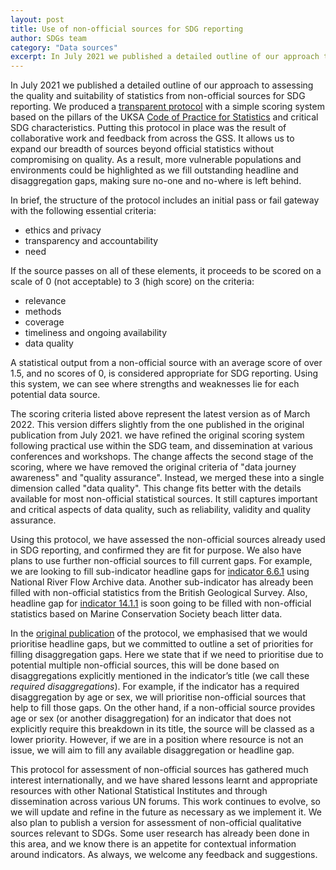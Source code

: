 ```yaml
---
layout: post
title: Use of non-official sources for SDG reporting
author: SDGs team
category: "Data sources"
excerpt: In July 2021 we published a detailed outline of our approach to assessing the quality and suitability of statistics from non-official sources for SDG reporting. We produced a [transparent protocol](https://www.ons.gov.uk/economy/environmentalaccounts/methodologies/uksustainabledevelopmentgoalsuseofnonofficialsources) with a simple scoring system based on the pillars of the UKSA [Code of Practice for Statistics](https://code.statisticsauthority.gov.uk/the-code/) and critical SDG characteristics. We have since updated some of the criteria used in this protocol.
---
```


In July 2021 we published a detailed outline of our approach to assessing the quality and suitability of statistics from non-official sources for SDG reporting. We produced a [transparent protocol](https://www.ons.gov.uk/economy/environmentalaccounts/methodologies/uksustainabledevelopmentgoalsuseofnonofficialsources) with a simple scoring system based on the pillars of the UKSA [Code of Practice for Statistics](https://code.statisticsauthority.gov.uk/the-code/) and critical SDG characteristics. Putting this protocol in place was the result of collaborative work and feedback from across the GSS. It allows us to expand our breadth of sources beyond official statistics without compromising on quality. As a result, more vulnerable populations and environments could be highlighted as we fill outstanding headline and disaggregation gaps, making sure no-one and no-where is left behind. 

In brief, the structure of the protocol includes an initial pass or fail gateway with the following essential criteria: 

- ethics and privacy 
- transparency and accountability
- need 

If the source passes on all of these elements, it proceeds to be scored on a scale of 0 (not acceptable) to 3 (high score) on the criteria: 

- relevance 
- methods 
- coverage 
- timeliness and ongoing availability
- data quality

A statistical output from a non-official source with an average score of over 1.5, and no scores of 0, is considered appropriate for SDG reporting. Using this system, we can see where strengths and weaknesses lie for each potential data source.

The scoring criteria listed above represent the latest version as of March 2022. This version differs slightly from the one published in the original publication from July 2021. we have refined the original scoring system following practical use within the SDG team, and dissemination at various conferences and workshops. The change affects the second stage of the scoring, where we have removed the original criteria of "data journey awareness" and "quality assurance". Instead, we merged these into a single dimension called "data quality". This change fits better with the details available for most non-official statistical sources. It still captures important and critical aspects of data quality, such as reliability, validity and quality assurance.

Using this protocol, we have assessed the non-official sources already used in SDG reporting, and confirmed they are fit for purpose. We also have plans to use further non-official sources to fill current gaps. For example, we are looking to fill sub-indicator headline gaps for [indicator 6.6.1](https://sdgdata.gov.uk/6-6-1/) using National River Flow Archive data. Another sub-indicator has already been filled with non-official statistics from the British Geological Survey. Also, headline gap for [indicator 14.1.1](https://sdgdata.gov.uk/14-1-1/) is soon going to be filled with non-official statistics based on Marine Conservation Society beach litter data.

In the [original publication](https://www.ons.gov.uk/economy/environmentalaccounts/methodologies/uksustainabledevelopmentgoalsuseofnonofficialsources) of the protocol, we emphasised that we would prioritise headline gaps, but we committed to outline a set of priorities for filling disaggregation gaps. Here we state that if we need to prioritise due to potential multiple non-official sources, this will be done based on disaggregations explicitly mentioned in the indicator’s title (we call these <i>required disaggregations</i>). For example, if the indicator has a required disaggregation by age or sex, we will prioritise non-official sources that help to fill those gaps. On the other hand, if a non-official source provides age or sex (or another disaggregation) for an indicator that does not explicitly require this breakdown in its title, the source will be classed as a lower priority. However, if we are in a position where resource is not an issue, we will aim to fill any available disaggregation or headline gap.

This protocol for assessment of non-official sources has gathered much interest internationally, and we have shared lessons learnt and appropriate resources with other National Statistical Institutes and through dissemination across various UN forums. This work continues to evolve, so we will update and refine in the future as necessary as we implement it. We also plan to publish a version for assessment of non-official qualitative sources relevant to SDGs. Some user research has already been done in this area, and we know there is an appetite for contextual information around indicators. As always, we welcome any feedback and suggestions.
